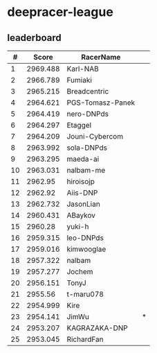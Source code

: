 # deepracer-league

## leaderboard

<!-- leaderboard -->
| # | Score | RacerName |   |
| - | ----- | --------- | - |
| 1 | 2969.488 | Karl-NAB | |
| 2 | 2966.789 | Fumiaki | |
| 3 | 2965.215 | Breadcentric | |
| 4 | 2964.621 | PGS-Tomasz-Panek | |
| 5 | 2964.419 | nero-DNPds | |
| 6 | 2964.297 | Etaggel | |
| 7 | 2964.209 | Jouni-Cybercom | |
| 8 | 2963.992 | sola-DNPds | |
| 9 | 2963.295 | maeda-ai | |
| 10 | 2963.031 | nalbam-me | |
| 11 | 2962.95 | hiroisojp | |
| 12 | 2962.92 | Aiis-DNP | |
| 13 | 2962.732 | JasonLian | |
| 14 | 2960.431 | ABaykov | |
| 15 | 2960.28 | yuki-h | |
| 16 | 2959.315 | leo-DNPds | |
| 17 | 2959.016 | kimwooglae | |
| 18 | 2957.322 | nalbam | |
| 19 | 2957.277 | Jochem | |
| 20 | 2956.151 | TonyJ | |
| 21 | 2955.56 | t-maru078 | |
| 22 | 2954.999 | Kire | |
| 23 | 2954.141 | JimWu | * |
| 24 | 2953.207 | KAGRAZAKA-DNP | |
| 25 | 2953.045 | RichardFan | |
